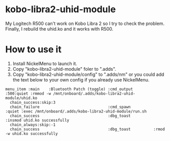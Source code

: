# kobo-libra2-uhid-module

My Logitech R500 can't work on Kobo Libra 2 so I try to check the problem. Finally, I rebuild the uhid.ko and it works with R500.

# How to use it

1. Install NickelMenu to launch it.
2. Copy "kobo-libra2-uhid-module" foler to ".adds".
3. Copy "kobo-libra2-uhid-module/config" to ".adds/nm" or you could add the text below to your own config if you already use NickelMenu.
```
menu_item :main    :Bluetooth Patch (toggle) :cmd_output         :500:quiet :rmmod -w /mnt/onboard/.adds/kobo-libra2-uhid-module/uhid.ko
  chain_success:skip:3
  chain_failure                              :cmd_spawn          :quiet :exec /mnt/onboard/.adds/kobo-libra2-uhid-module/run.sh
  chain_success                              :dbg_toast          :insmod uhid.ko successfully
  chain_always:skip:-1
  chain_success                              :dbg_toast          :rmod -w uhid.ko successfully
```
